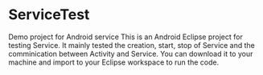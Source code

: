 # ServiceTest
Demo project for Android service
This is an Android Eclipse project for testing Service. It mainly tested the creation, start, stop of Service and the comminication between Activity and Service. You can download it to your machine and import to your Eclipse workspace to run the code.
